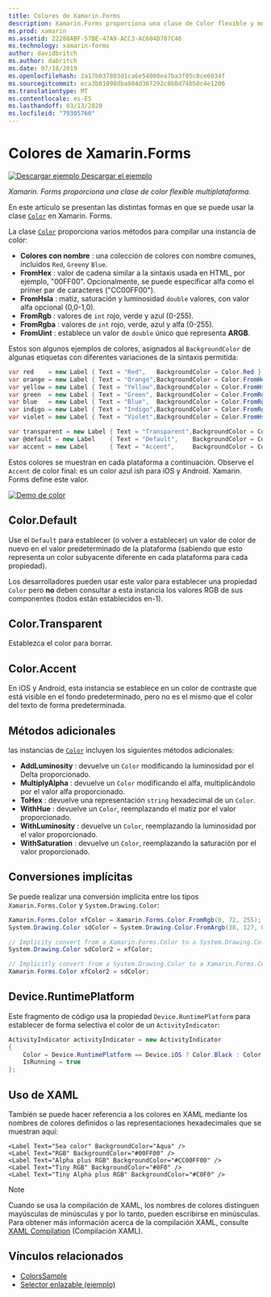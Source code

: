 ```yaml
---
title: Colores de Xamarin.Forms
description: Xamarin.Forms proporciona una clase de Color flexible y multiplataforma. En este artículo se explica la funcionalidad proporcionada por la clase de Color y cómo usarlo.
ms.prod: xamarin
ms.assetid: 22288ABF-57BE-47A9-ACC3-AC604D787C46
ms.technology: xamarin-forms
author: davidbritch
ms.author: dabritch
ms.date: 07/18/2019
ms.openlocfilehash: 2a17b037803d1ca6e54000ea7ba3f05c8ce6034f
ms.sourcegitcommit: eca3b01098dba004d367292c8b0d74b58c4e1206
ms.translationtype: MT
ms.contentlocale: es-ES
ms.lasthandoff: 03/13/2020
ms.locfileid: "79305760"
---
```

# <a name="colors-in-xamarinforms"></a>Colores de Xamarin.Forms

[![Descargar ejemplo](~/media/shared/download.png) Descargar el ejemplo](https://docs.microsoft.com/samples/xamarin/xamarin-forms-samples/workingwithcolors)

_Xamarin. Forms proporciona una clase de color flexible multiplataforma._

En este artículo se presentan las distintas formas en que se puede usar la clase [`Color`](xref:Xamarin.Forms.Color) en Xamarin. Forms.

La clase [`Color`](xref:Xamarin.Forms.Color) proporciona varios métodos para compilar una instancia de color:

- **Colores con nombre** : una colección de colores con nombre comunes, incluidos `Red`, `Green`y `Blue`.
- **FromHex** : valor de cadena similar a la sintaxis usada en HTML, por ejemplo, "00FF00". Opcionalmente, se puede especificar alfa como el primer par de caracteres ("CC00FF00").
- **FromHsla** : matiz, saturación y luminosidad `double` valores, con valor alfa opcional (0,0-1,0).
- **FromRgb** : valores de `int` rojo, verde y azul (0-255).
- **FromRgba** : valores de `int` rojo, verde, azul y alfa (0-255).
- **FromUint** : establece un valor de `double` único que representa **ARGB**.

Estos son algunos ejemplos de colores, asignados al `BackgroundColor` de algunas etiquetas con diferentes variaciones de la sintaxis permitida:

```csharp
var red    = new Label { Text = "Red",   BackgroundColor = Color.Red };
var orange = new Label { Text = "Orange",BackgroundColor = Color.FromHex("FF6A00") };
var yellow = new Label { Text = "Yellow",BackgroundColor = Color.FromHsla(0.167, 1.0, 0.5, 1.0) };
var green  = new Label { Text = "Green", BackgroundColor = Color.FromRgb (38, 127, 0) };
var blue   = new Label { Text = "Blue",  BackgroundColor = Color.FromRgba(0, 38, 255, 255) };
var indigo = new Label { Text = "Indigo",BackgroundColor = Color.FromRgb (0, 72, 255) };
var violet = new Label { Text = "Violet",BackgroundColor = Color.FromHsla(0.82, 1, 0.25, 1) };

var transparent = new Label { Text = "Transparent",BackgroundColor = Color.Transparent };
var @default = new Label    { Text = "Default",    BackgroundColor = Color.Default };
var accent = new Label      { Text = "Accent",     BackgroundColor = Color.Accent };
```

Estos colores se muestran en cada plataforma a continuación. Observe el `Accent` de color final: es un color azul ish para iOS y Android. Xamarin. Forms define este valor.

 [![Demo de color](colors-images/colors-sml.png "Demo de color")](colors-images/colors.png#lightbox "Demo de color")

## <a name="colordefault"></a>Color.Default

Use el `Default` para establecer (o volver a establecer) un valor de color de nuevo en el valor predeterminado de la plataforma (sabiendo que esto representa un color subyacente diferente en cada plataforma para cada propiedad).

Los desarrolladores pueden usar este valor para establecer una propiedad `Color` pero **no** deben consultar a esta instancia los valores RGB de sus componentes (todos están establecidos en-1).

## <a name="colortransparent"></a>Color.Transparent

Establezca el color para borrar.

## <a name="coloraccent"></a>Color.Accent

En iOS y Android, esta instancia se establece en un color de contraste que está visible en el fondo predeterminado, pero no es el mismo que el color del texto de forma predeterminada.

## <a name="additional-methods"></a>Métodos adicionales

las instancias de [`Color`](xref:Xamarin.Forms.Color) incluyen los siguientes métodos adicionales:

- **AddLuminosity** : devuelve un `Color` modificando la luminosidad por el Delta proporcionado.
- **MultiplyAlpha** : devuelve un `Color` modificando el alfa, multiplicándolo por el valor alfa proporcionado.
- **ToHex** : devuelve una representación `string` hexadecimal de un `Color`.
- **WithHue** : devuelve un `Color`, reemplazando el matiz por el valor proporcionado.
- **WithLuminosity** : devuelve un `Color`, reemplazando la luminosidad por el valor proporcionado.
- **WithSaturation** : devuelve un `Color`, reemplazando la saturación por el valor proporcionado.

## <a name="implicit-conversions"></a>Conversiones implícitas

Se puede realizar una conversión implícita entre los tipos `Xamarin.Forms.Color` y `System.Drawing.Color`:

```csharp
Xamarin.Forms.Color xfColor = Xamarin.Forms.Color.FromRgb(0, 72, 255);
System.Drawing.Color sdColor = System.Drawing.Color.FromArgb(38, 127, 0);

// Implicity convert from a Xamarin.Forms.Color to a System.Drawing.Color
System.Drawing.Color sdColor2 = xfColor;

// Implicitly convert from a System.Drawing.Color to a Xamarin.Forms.Color
Xamarin.Forms.Color xfColor2 = sdColor;
```

## <a name="deviceruntimeplatform"></a>Device.RuntimePlatform

Este fragmento de código usa la propiedad `Device.RuntimePlatform` para establecer de forma selectiva el color de un `ActivityIndicator`:

```csharp
ActivityIndicator activityIndicator = new ActivityIndicator
{
    Color = Device.RuntimePlatform == Device.iOS ? Color.Black : Color.Default,
    IsRunning = true
};
```

## <a name="using-from-xaml"></a>Uso de XAML

También se puede hacer referencia a los colores en XAML mediante los nombres de colores definidos o las representaciones hexadecimales que se muestran aquí:

```xaml
<Label Text="Sea color" BackgroundColor="Aqua" />
<Label Text="RGB" BackgroundColor="#00FF00" />
<Label Text="Alpha plus RGB" BackgroundColor="#CC00FF00" />
<Label Text="Tiny RGB" BackgroundColor="#0F0" />
<Label Text="Tiny Alpha plus RGB" BackgroundColor="#C0F0" />
```

> [!NOTE]
> Cuando se usa la compilación de XAML, los nombres de colores distinguen mayúsculas de minúsculas y por lo tanto, pueden escribirse en minúsculas. Para obtener más información acerca de la compilación XAML, consulte [XAML Compilation](~/xamarin-forms/xaml/xamlc.md) (Compilación XAML).

## <a name="related-links"></a>Vínculos relacionados

- [ColorsSample](https://docs.microsoft.com/samples/xamarin/xamarin-forms-samples/workingwithcolors)
- [Selector enlazable (ejemplo)](https://docs.microsoft.com/samples/xamarin/xamarin-forms-samples/userinterface-bindablepicker)
